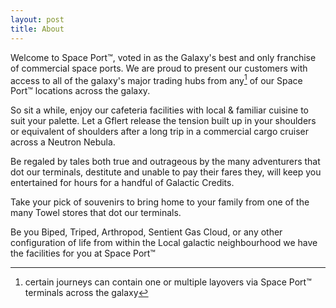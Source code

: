 ```yaml
---
layout: post
title: About
---
```


Welcome to Space Port™, voted in as the Galaxy's best and only franchise of commercial space ports. We are proud to present our customers with access to all of the galaxy's major trading hubs from any[^\*] of our Space Port™ locations across the galaxy.


So sit a while, enjoy our cafeteria facilities with local & familiar cuisine to suit your palette. Let a Gflert release the tension built up in your shoulders or equivalent of shoulders after a long trip in a commercial cargo cruiser across a Neutron Nebula.


Be regaled by tales both true and outrageous by the many adventurers that dot our terminals, destitute and unable to pay their fares they, will keep you entertained for hours for a handful of Galactic Credits.


Take your pick of souvenirs to bring home to your family from one of the many Towel stores that dot our terminals.


Be you Biped, Triped, Arthropod, Sentient Gas Cloud, or any other configuration of life from within the Local galactic neighbourhood we have the facilities for you at Space Port™

[^\*]: certain journeys can contain one or multiple[^\*\*] layovers via Space Port™ terminals across the galaxy
[^\*\*]: upto infinite layovers